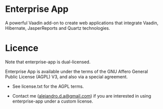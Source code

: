Enterprise App
==============

A powerful Vaadin add-on to create web applications that integrate Vaadin, Hibernate, JasperReports and Quartz technologies.

Licence
=======

Note that enterprise-app is dual-licensed.

Enterprise App is available under the terms of the GNU Affero General Public License (AGPL) V3, and also via a special
agreement.
 
 - See license.txt for the AGPL terms.
 
 - Contact me (alejandro.d.a@gmail.com) if you are interested in using enterprise-app under a custom license.

